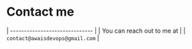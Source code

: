 # Contact me                   
| ------------------------------ |
| You can reach out to me at      |
| `contact@awaisdevops@gmail.com`     |
